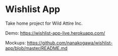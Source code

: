 # Wishlist App
Take home project for Wild Attire Inc.

Demo:
https://wishlist-app-live.herokuapp.com/


Mockups:
https://github.com/nanakogawa/wishlist-app/blob/master/README.md
